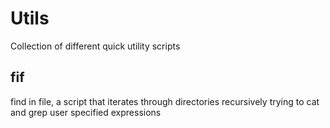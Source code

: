 # Utils

Collection of different quick utility scripts

## fif
find in file, a script that iterates through directories recursively 
trying to cat and grep user specified expressions
